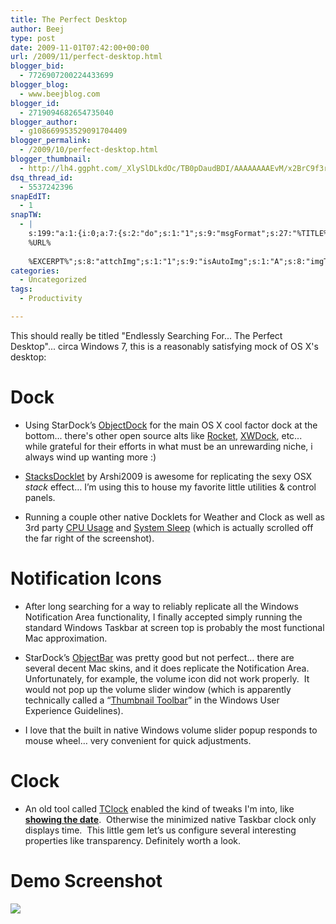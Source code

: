 ```yaml
---
title: The Perfect Desktop
author: Beej
type: post
date: 2009-11-01T07:42:00+00:00
url: /2009/11/perfect-desktop.html
blogger_bid:
  - 7726907200224433699
blogger_blog:
  - www.beejblog.com
blogger_id:
  - 2719094682654735040
blogger_author:
  - g108669953529091704409
blogger_permalink:
  - /2009/10/perfect-desktop.html
blogger_thumbnail:
  - http://lh4.ggpht.com/_XlySlDLkdOc/TB0pDaudBDI/AAAAAAAAEvM/x2BrC9f3rmw/image_thumb%5B3%5D.png?imgmax=800
dsq_thread_id:
  - 5537242396
snapEdIT:
  - 1
snapTW:
  - |
    s:199:"a:1:{i:0;a:7:{s:2:"do";s:1:"1";s:9:"msgFormat";s:27:"%TITLE%
    %URL%
    
    %EXCERPT%";s:8:"attchImg";s:1:"1";s:9:"isAutoImg";s:1:"A";s:8:"imgToUse";s:0:"";s:9:"isAutoURL";s:1:"A";s:8:"urlToUse";s:0:"";}}";
categories:
  - Uncategorized
tags:
  - Productivity

---
```

This should really be titled "Endlessly Searching For... The Perfect Desktop"... circa Windows 7, this is a reasonably satisfying mock of OS X's desktop:

# Dock
* Using StarDock’s [ObjectDock](http://www.stardock.com/products/objectdock/) for the main OS X cool factor dock at the bottom... there's other open source alts like [Rocket](https://rocketdock.com/), [XWDock](https://github.com/VolodymyrLykhonis/XWindows-Dock-2.0), etc... while grateful for their efforts in what must be an unrewarding niche, i always wind up wanting more :)

* [StacksDocklet](http://arshi2009.deviantart.com/art/Stack-Docklet-For-ObjectDock-103031280) by Arshi2009 is awesome for replicating the sexy OSX _stack_ effect… I’m using this to house my favorite little utilities & control panels. 

* Running a couple other native Docklets for Weather and Clock as well as 3rd party [CPU Usage](http://www.dockex.com/items/28) and [System Sleep](http://www.wincustomize.com/skins.aspx?skinid=2349&libid=29) (which is actually scrolled off the far right of the screenshot).

# Notification Icons
* After long searching for a way to reliably replicate all the Windows Notification Area functionality, I finally accepted simply running the standard Windows Taskbar at screen top is probably the most functional Mac approximation.

* StarDock’s [ObjectBar](http://www.stardock.com/products/objectbar/) was pretty good but not perfect… there are several decent Mac skins, and it does replicate the Notification Area.  Unfortunately, for example, the volume icon did not work properly.  It would not pop up the volume slider window (which is apparently technically called a “[Thumbnail Toolbar](http://msdn.microsoft.com/en-us/library/aa511446.aspx#thumbnail)” in the Windows User Experience Guidelines). 

* I love that the built in native Windows volume slider popup responds to mouse wheel… very convenient for quick adjustments.

# Clock
* An old tool called [TClock](https://web.archive.org/web/20161031011736/http://homepage1.nifty.com/kazubon/tclocklight/) enabled the kind of tweaks I'm into, like **<u>showing the date</u>**.  Otherwise the minimized native Taskbar clock only displays time.  This little gem let’s us configure several interesting properties like transparency. Definitely worth a look. 

# Demo Screenshot
![](https://user-images.githubusercontent.com/6301228/41195268-d1ae3e1c-6bde-11e8-8dd7-2fe351d26bab.png)